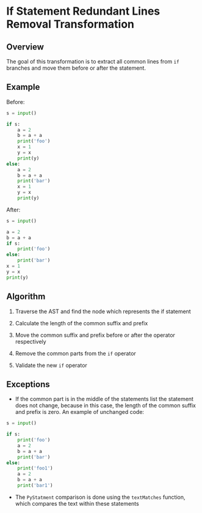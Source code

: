 # If Statement Redundant Lines Removal Transformation

## Overview

The goal of this transformation is to extract all common lines from `if` branches 
and move them before or after the statement.

## Example

Before:
```python
s = input()

if s:
    a = 2
    b = a + a
    print('foo')
    x = 1
    y = x
    print(y)
else:
    a = 2
    b = a + a
    print('bar')
    x = 1
    y = x
    print(y)
```

After:
```python
s = input()

a = 2
b = a + a
if s:
    print('foo')
else:
    print('bar')
x = 1
y = x
print(y)
```


## Algorithm

1. Traverse the AST and find the node which represents the if statement

2. Calculate the length of the common suffix and prefix

3. Move the common suffix and prefix before or after the operator respectively

4. Remove the common parts from the `if` operator

5. Validate the new `if` operator


## Exceptions

- If the common part is in the middle of the statements list the statement does not change,
because in this case, the length of the common suffix and prefix is zero.
An example of unchanged code:

```python
s = input()

if s:
    print('foo')
    a = 2
    b = a + a
    print('bar')
else:
    print('foo1')
    a = 2
    b = a + a
    print('bar1')
```

- The `PyStatment` comparison is done using the `textMatches` function, 
  which compares the text within these statements
